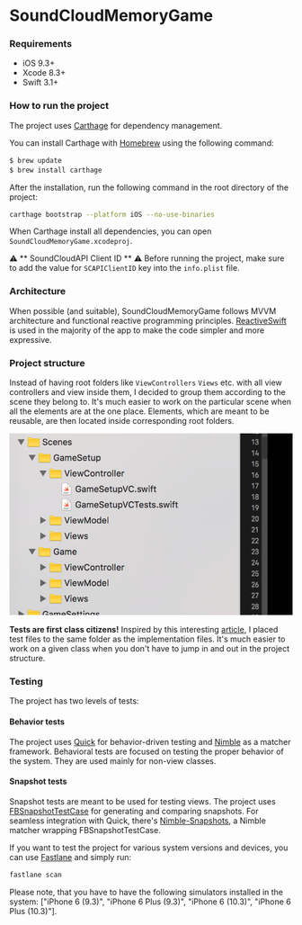 # SoundCloudMemoryGame

### Requirements

- iOS 9.3+
- Xcode 8.3+
- Swift 3.1+


### How to run the project

The project uses [Carthage](https://github.com/Carthage/Carthage) for dependency management.

You can install Carthage with [Homebrew](http://brew.sh/) using the following command:

```bash
$ brew update
$ brew install carthage
```
After the installation, run the following command in the root directory of the project:
```bash
carthage bootstrap --platform iOS --no-use-binaries
```
When Carthage install all dependencies, you can open ```SoundCloudMemoryGame.xcodeproj```. 

⚠️ ** SoundCloudAPI Client ID ** ⚠️
Before running the project, make sure to add the value for ```SCAPIClientID``` key into the ```info.plist``` file.


### Architecture

When possible (and suitable), SoundCloudMemoryGame follows MVVM architecture and functional reactive programming principles. [ReactiveSwift](https://github.com/ReactiveCocoa/ReactiveSwift/) is used in the majority of the app to make the code simpler and more expressive.

### Project structure

Instead of having root folders like ```ViewControllers``` ```Views``` etc. with all view controllers and view inside them, I decided to group them according to the scene they belong to. It's much easier to work on the particular scene when all the elements are at the one place. Elements, which are meant to be reusable, are then located inside corresponding root folders.

![Project structure](/Doc/structure.png)

**Tests are first class citizens!** Inspired by this interesting [article](https://kickstarter.engineering/why-you-should-co-locate-your-xcode-tests-c69f79211411), I placed test files to the same folder as the implementation files. It's much easier to work on a given class when you don't have to jump in and out in the project structure.

### Testing

The project has two levels of tests:

#### Behavior tests
The project uses [Quick](https://github.com/Quick/Quick) for behavior-driven testing and [Nimble](https://github.com/Quick/Nimble) as a matcher framework. Behavioral tests are focused on testing the proper behavior of the system. They are used mainly for non-view classes.

#### Snapshot tests
Snapshot tests are meant to be used for testing views. The project uses [FBSnapshotTestCase](https://github.com/facebook/ios-snapshot-test-case) for generating and comparing snapshots. For seamless integration with Quick, there's [Nimble-Snapshots](https://github.com/ashfurrow/Nimble-Snapshots),  a Nimble matcher wrapping FBSnapshotTestCase.

If you want to test the project for various system versions and devices, you can use [Fastlane](https://github.com/fastlane/fastlane) and simply run: 
```bash
fastlane scan
```
Please note, that you have to have the following simulators installed in the system: ["iPhone 6 (9.3)", "iPhone 6 Plus (9.3)", "iPhone 6 (10.3)", "iPhone 6 Plus (10.3)"].
